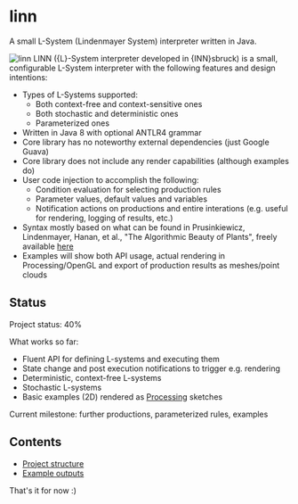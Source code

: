 # linn
A small L-System (Lindenmayer System) interpreter written in Java.

![linn](https://github.com/thotro/linn/blob/master/linn.png)
LINN ({L}-System interpreter developed in {INN}sbruck) is a small, configurable L-System interpreter with the following features and design intentions:
 * Types of L-Systems supported:
   * Both context-free and context-sensitive ones
   * Both stochastic and deterministic ones
   * Parameterized ones
 * Written in Java 8 with optional ANTLR4 grammar
 * Core library has no noteworthy external dependencies (just Google Guava)
 * Core library does not include any render capabilities (although examples do)
 * User code injection to accomplish the following:
   * Condition evaluation for selecting production rules
   * Parameter values, default values and variables
   * Notification actions on productions and entire interations (e.g. useful for rendering, logging of results, etc.)
 * Syntax mostly based on what can be found in Prusinkiewicz, Lindenmayer, Hanan, et al., "The Algorithmic Beauty of Plants", freely available [here](http://algorithmicbotany.org/papers/#abop)
 * Examples will show both API usage, actual rendering in Processing/OpenGL and export of production results as meshes/point clouds

Status
------

Project status: 40%

What works so far: 
 * Fluent API for defining L-systems and executing them
 * State change and post execution notifications to trigger e.g. rendering
 * Deterministic, context-free L-systems
 * Stochastic L-systems
 * Basic examples (2D) rendered as [Processing](https://processing.org/) sketches

Current milestone: further productions, parameterized rules, examples

Contents
--------

 * [Project structure](../../wiki/Project-structure)
 * [Example outputs](../../wiki/Example-outputs)

That's it for now :)





